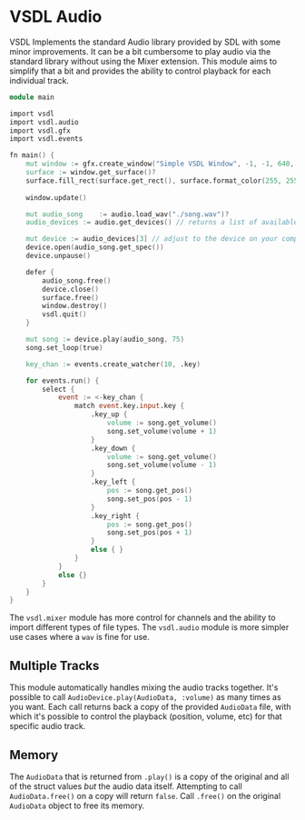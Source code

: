 # VSDL Audio

VSDL Implements the standard Audio library provided by SDL with some minor improvements. It can be a bit cumbersome to play audio via the standard library without using the Mixer extension. This module aims to simplify that a bit and provides the ability to control playback for each individual track.

```v
module main

import vsdl
import vsdl.audio
import vsdl.gfx
import vsdl.events

fn main() {
	mut window := gfx.create_window("Simple VSDL Window", -1, -1, 640, 480, .shown)?
	surface := window.get_surface()?
	surface.fill_rect(surface.get_rect(), surface.format_color(255, 255, 255))
	
	window.update()

	mut audio_song    := audio.load_wav("./song.wav")?
	audio_devices := audio.get_devices() // returns a list of available output devices

	mut device := audio_devices[3] // adjust to the device on your computer
	device.open(audio_song.get_spec())
	device.unpause()

	defer {
		audio_song.free()
		device.close()
		surface.free()
		window.destroy()
		vsdl.quit()
	}

	mut song := device.play(audio_song, 75)
	song.set_loop(true)

	key_chan := events.create_watcher(10, .key)

	for events.run() {
		select {
			event := <-key_chan {
				match event.key.input.key {
					.key_up { 
						volume := song.get_volume()
						song.set_volume(volume + 1)
					}
					.key_down {
						volume := song.get_volume()
						song.set_volume(volume - 1)
					}
					.key_left {
						pos := song.get_pos()
						song.set_pos(pos - 1)
					}
					.key_right {
						pos := song.get_pos()
						song.set_pos(pos + 1)
					}
					else { }
				}
			}
			else {}
		}
	}
}
```

The `vsdl.mixer` module has more control for channels and the ability to import different types of file types. The `vsdl.audio` module is more simpler use cases where a `wav` is fine for use.

## Multiple Tracks

This module automatically handles mixing the audio tracks together. It's possible to call `AudioDevice.play(AudioData, :volume)` as many times as you want. Each call returns back a copy of the provided `AudioData` file, with which it's possible to control the playback (position, volume, etc) for that specific audio track.

## Memory

The `AudioData` that is returned from `.play()` is a copy of the original and all of the struct values *but* the audio data itself. Attempting to call `AudioData.free()` on a copy will return `false`. Call `.free()` on the original `AudioData` object to free its memory.